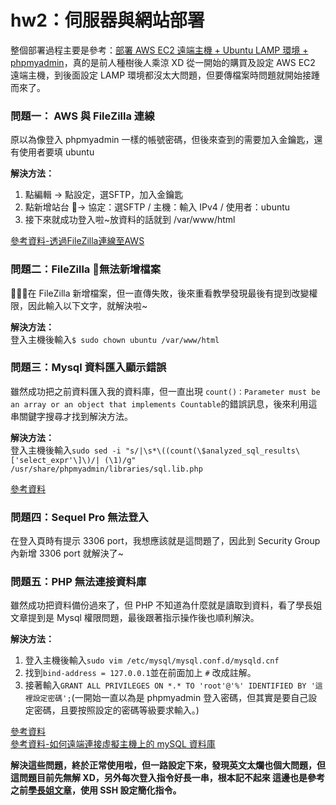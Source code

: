 # hw2：伺服器與網站部署
整個部署過程主要是參考：[部署 AWS EC2 遠端主機 + Ubuntu LAMP 環境 + phpmyadmin](https://github.com/Lidemy/mentor-program-2nd-yuchun33/issues/15)，真的是前人種樹後人乘涼 XD 從一開始的購買及設定 AWS EC2 遠端主機，到後面設定 LAMP 環境都沒太大問題，但要傳檔案時問題就開始接踵而來了。  
### 問題一： AWS 與 FileZilla 連線
原以為像登入 phpmyadmin 一樣的帳號密碼，但後來查到的需要加入金鑰匙，還有使用者要填 ubuntu

**解決方法：**    
1. 點編輯 -> 點設定，選SFTP，加入金鑰匙  
2. 點新增站台 -> 協定：選SFTP / 主機：輸入 IPv4 / 使用者：ubuntu  
3. 接下來就成功登入啦~放資料的話就到 /var/www/html  

[參考資料-透過FileZilla連線至AWS](https://medium.com/@fuisandy0608/%E9%80%8F%E9%81%8Efilezilla%E9%80%A3%E7%B7%9A%E8%87%B3aws-656e3b8aa9ef)

### 問題二：FileZilla 無法新增檔案
在 FileZilla 新增檔案，但一直傳失敗，後來重看教學發現最後有提到改變權限，因此輸入以下文字，就解決啦~

**解決方法：**    
登入主機後輸入`$ sudo chown ubuntu /var/www/html`

### 問題三：Mysql 資料匯入顯示錯誤
雖然成功把之前資料匯入我的資料庫，但一直出現 `count()：Parameter must be an array or an object that implements Countable`的錯誤訊息，後來利用這串關鍵字搜尋才找到解決方法。
  
**解決方法：**  
登入主機後輸入`sudo sed -i "s/|\s*\((count(\$analyzed_sql_results\['select_expr'\]\)/| (\1)/g" /usr/share/phpmyadmin/libraries/sql.lib.php`

[參考資料](https://stackoverflow.com/questions/48001569/phpmyadmin-count-parameter-must-be-an-array-or-an-object-that-implements-co)

### 問題四：Sequel Pro 無法登入
在登入頁時有提示 3306 port，我想應該就是這問題了，因此到 Security Group 內新增 3306 port 就解決了~

### 問題五：PHP 無法連接資料庫
雖然成功把資料備份過來了，但 PHP 不知道為什麼就是讀取到資料，看了學長姐文章提到是 Mysql 權限問題，最後跟著指示操作後也順利解決。  
 

**解決方法：**   
1. 登入主機後輸入`sudo vim /etc/mysql/mysql.conf.d/mysqld.cnf`
2. 找到`bind-address = 127.0.0.1`並在前面加上 `#` 改成註解。
3. 接著輸入`GRANT ALL PRIVILEGES ON *.* TO 'root'@'%' IDENTIFIED BY '這裡設定密碼';`(一開始一直以為是 phpmyadmin 登入密碼，但其實是要自己設定密碼，且要按照設定的密碼等級要求輸入。)


[參考資料](https://stackoverflow.com/questions/11223235/mysql-root-access-from-all-hosts)  
[參考資料-如何遠端連接虛擬主機上的 mySQL 資料庫](https://github.com/Lidemy/mentor-program-2nd-futianshen/issues/33)   

**解決這些問題，終於正常使用啦，但一路設定下來，發現英文太爛也個大問題，但這問題目前先無解 XD，另外每次登入指令好長一串，根本記不起來
這邊也是參考之前[學長姐文章](https://github.com/enter3017sky/mentor-program-2nd-blog/issues/31)，使用 SSH 設定簡化指令。**